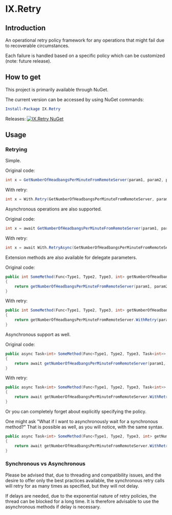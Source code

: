 # IX.Retry

## Introduction

An operational retry policy framework for any operations that might fail due to recoverable circumstances.

Each failure is handled based on a specific policy which can be customized (note: future release).

## How to get

This project is primarily available through NuGet.

The current version can be accessed by using NuGet commands:

```powershell
Install-Package IX.Retry
```

Releases: [![IX.Retry NuGet](https://img.shields.io/nuget/v/IX.Retry.svg)](https://www.nuget.org/packages/IX.Retry/)

## Usage

### Retrying

Simple.

Original code:
```c#
int x = GetNumberOfHeadbangsPerMinuteFromRemoteServer(param1, param2, param3);
```
With retry:
```c#
int x = With.Retry(GetNumberOfHeadbangsPerMinuteFromRemoteServer, param1, param2, param3, Policy.TimeBased<SomeTransportException>(TimeSpan.FromSeconds(10)));
```

Asynchronous operations are also supported.

Original code:
```c#
int x = await GetNumberOfHeadbangsPerMinuteFromRemoteServer(param1, param2, param3);
```
With retry:
```c#
int x = await With.RetryAsync(GetNumberOfHeadbangsPerMinuteFromRemoteServer, param1, param2, param3, Policy.TimeBased<SomeTransportException>(TimeSpan.FromSeconds(10)));
```

Extension methods are also available for delegate parameters.

Original code:
```c#
public int SomeMethod(Func<Type1, Type2, Type3, int> getNumberOfHeadbangsPerMinuteFromRemoteServer, Type1 param1, Type2 param2, Type3 param3)
{
    return getNumberOfHeadbangsPerMinuteFromRemoteServer(param1, param2, param3);
}
```
With retry:
```c#
public int SomeMethod(Func<Type1, Type2, Type3, int> getNumberOfHeadbangsPerMinuteFromRemoteServer, Type1 param1, Type2 param2, Type3 param3)
{
    return getNumberOfHeadbangsPerMinuteFromRemoteServer.WithRetry(param1, param2, param3, Policy.TimeBased<SomeTransportException>(TimeSpan.FromSeconds(10)));
}
```

Asynchronous support as well.

Original code:
```c#
public async Task<int> SomeMethod(Func<Type1, Type2, Type3, Task<int>> getNumberOfHeadbangsPerMinuteFromRemoteServer, Type1 param1, Type2 param2, Type3 param3)
{
    return await getNumberOfHeadbangsPerMinuteFromRemoteServer(param1, param2, param3);
}
```
With retry:
```c#
public async Task<int> SomeMethod(Func<Type1, Type2, Type3, Task<int>> getNumberOfHeadbangsPerMinuteFromRemoteServer, Type1 param1, Type2 param2, Type3 param3)
{
    return await getNumberOfHeadbangsPerMinuteFromRemoteServer.WithRetryAsync(param1, param2, param3, Policy.TimeBased<SomeTransportException>(TimeSpan.FromSeconds(10)));
}
```

Or you can completely forget about explicitly specifying the policy.

One might ask "What if I want to asynchronously wait for a synchronous method?" That is possible as well, as you will notice, with the same syntax.
```c#
public async Task<int> SomeMethod(Func<Type1, Type2, Type3, int> getNumberOfHeadbangsPerMinuteFromRemoteServer, Type1 param1, Type2 param2, Type3 param3)
{
    return await getNumberOfHeadbangsPerMinuteFromRemoteServer.WithRetryAsync(param1, param2, param3, Policy.TimeBased<SomeTransportException>(TimeSpan.FromSeconds(10)));
}
```

### Synchronous vs Asynchronous

Please be advised that, due to threading and compatibility issues, and the desire to offer only the best practices available, the synchronous retry calls will retry for as many times as specified, but they will not delay.

If delays are needed, due to the exponential nature of retry policies, the thread can be blocked for a long time. It is therefore advisable to use the asynchronous methods if delay is necessary.